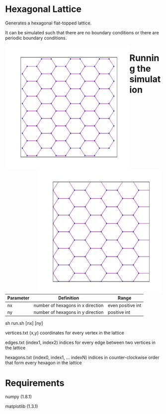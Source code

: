 # Hexagonal Lattice

Generates a hexagonal flat-topped lattice. 

It can be simulated such that there are no boundary conditions or there are periodic boundary conditions. 


<img src="https://github.com/alsignoriello/hexagonal_lattice/blob/master/images/hex_lattice.jpg" style="float: left;" height="400" width="400"><img src="https://github.com/alsignoriello/hexagonal_lattice/blob/master/images/periodic_lattice.jpg" style="float: right;" height="400" width="400">

# Running the simulation

|Parameter| Definition| Range |
|---------|-----------|-------|
| nx | number of hexagons in x direction | even positive int |
| ny | number of hexagons in y direction | positive int |



sh run.sh [nx] [ny]

vertices.txt (x,y) coordinates for every vertex in the lattice

edges.txt (index1, index2) indices for every edge between two vertices in the lattice

hexagons.txt (index0, index1, ... indexN) indices in counter-clockwise order that form every hexagon in the lattice


# Requirements

numpy (1.8.1)

matplotlib (1.3.1)